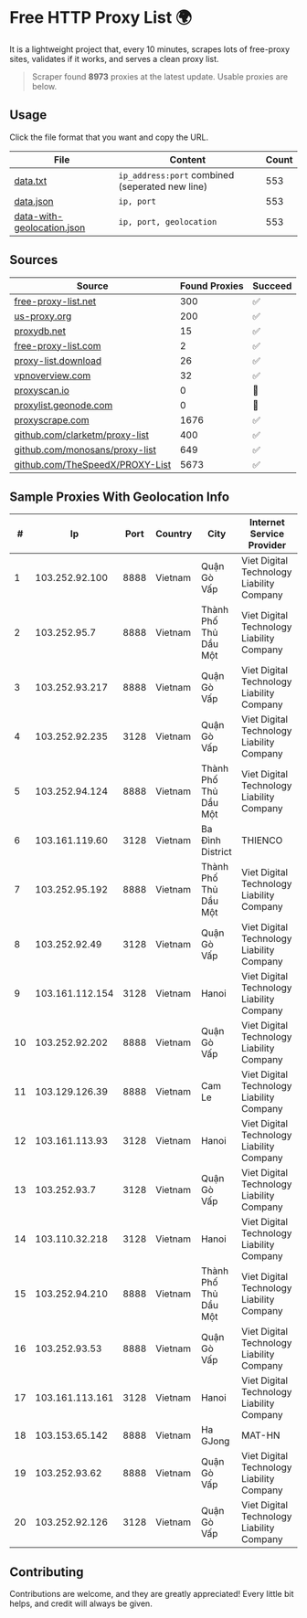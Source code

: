 
# Free HTTP Proxy List 🌍

It is a lightweight project that, every 10 minutes, scrapes lots of free-proxy sites, validates if it works, and serves a clean proxy list.


> Scraper found **8973** proxies at the latest update. Usable proxies are below.

## Usage

Click the file format that you want and copy the URL.


|File|Content|Count|
|----|-------|-----|
|[data.txt](https://raw.githubusercontent.com/themiralay/Proxy-List-World/master/data.txt)|`ip_address:port` combined (seperated new line)|553|
|[data.json](https://raw.githubusercontent.com/themiralay/Proxy-List-World/master/data.json)|`ip, port`|553|
|[data-with-geolocation.json](https://raw.githubusercontent.com/themiralay/Proxy-List-World/master/data-with-geolocation.json)|`ip, port, geolocation`|553|

## Sources

|Source|Found Proxies|Succeed|
|------|-------------|-------|
|[free-proxy-list.net](https://free-proxy-list.net)|300|✅|
|[us-proxy.org](https://www.us-proxy.org)|200|✅|
|[proxydb.net](http://proxydb.net)|15|✅|
|[free-proxy-list.com](https://free-proxy-list.com/?page=&port=&type%5B%5D=http&type%5B%5D=https&up_time=0&search=Search)|2|✅|
|[proxy-list.download](https://www.proxy-list.download/HTTP)|26|✅|
|[vpnoverview.com](https://vpnoverview.com/privacy/anonymous-browsing/free-proxy-servers)|32|✅|
|[proxyscan.io](https://www.proxyscan.io)|0|🚫|
|[proxylist.geonode.com](https://proxylist.geonode.com/api/proxy-list?limit=300&page=1&sort_by=lastChecked&sort_type=desc&protocols=http,https)|0|🚫|
|[proxyscrape.com](https://api.proxyscrape.com/v2/?request=displayproxies&protocol=http&timeout=10000&country=all&ssl=all&anonymity=all)|1676|✅|
|[github.com/clarketm/proxy-list](https://raw.githubusercontent.com/clarketm/proxy-list/master/proxy-list-raw.txt)|400|✅|
|[github.com/monosans/proxy-list](https://raw.githubusercontent.com/monosans/proxy-list/main/proxies/http.txt)|649|✅|
|[github.com/TheSpeedX/PROXY-List](https://raw.githubusercontent.com/TheSpeedX/PROXY-List/master/http.txt)|5673|✅|


## Sample Proxies With Geolocation Info

|#|Ip|Port|Country|City|Internet Service Provider|
|-|--|----|-------|----|-------------------------|
|1|103.252.92.100|8888|Vietnam|Quận Gò Vấp|Viet Digital Technology Liability Company|
|2|103.252.95.7|8888|Vietnam|Thành Phố Thủ Dầu Một|Viet Digital Technology Liability Company|
|3|103.252.93.217|8888|Vietnam|Quận Gò Vấp|Viet Digital Technology Liability Company|
|4|103.252.92.235|3128|Vietnam|Quận Gò Vấp|Viet Digital Technology Liability Company|
|5|103.252.94.124|8888|Vietnam|Thành Phố Thủ Dầu Một|Viet Digital Technology Liability Company|
|6|103.161.119.60|3128|Vietnam|Ba Đình District|THIENCO|
|7|103.252.95.192|8888|Vietnam|Thành Phố Thủ Dầu Một|Viet Digital Technology Liability Company|
|8|103.252.92.49|3128|Vietnam|Quận Gò Vấp|Viet Digital Technology Liability Company|
|9|103.161.112.154|3128|Vietnam|Hanoi|Viet Digital Technology Liability Company|
|10|103.252.92.202|8888|Vietnam|Quận Gò Vấp|Viet Digital Technology Liability Company|
|11|103.129.126.39|8888|Vietnam|Cam Le|Viet Digital Technology Liability Company|
|12|103.161.113.93|3128|Vietnam|Hanoi|Viet Digital Technology Liability Company|
|13|103.252.93.7|3128|Vietnam|Quận Gò Vấp|Viet Digital Technology Liability Company|
|14|103.110.32.218|3128|Vietnam|Hanoi|Viet Digital Technology Liability Company|
|15|103.252.94.210|8888|Vietnam|Thành Phố Thủ Dầu Một|Viet Digital Technology Liability Company|
|16|103.252.93.53|8888|Vietnam|Quận Gò Vấp|Viet Digital Technology Liability Company|
|17|103.161.113.161|3128|Vietnam|Hanoi|Viet Digital Technology Liability Company|
|18|103.153.65.142|8888|Vietnam|Ha GJong|MAT-HN|
|19|103.252.93.62|8888|Vietnam|Quận Gò Vấp|Viet Digital Technology Liability Company|
|20|103.252.92.126|3128|Vietnam|Quận Gò Vấp|Viet Digital Technology Liability Company|



## Contributing

Contributions are welcome, and they are greatly appreciated! Every
little bit helps, and credit will always be given.

